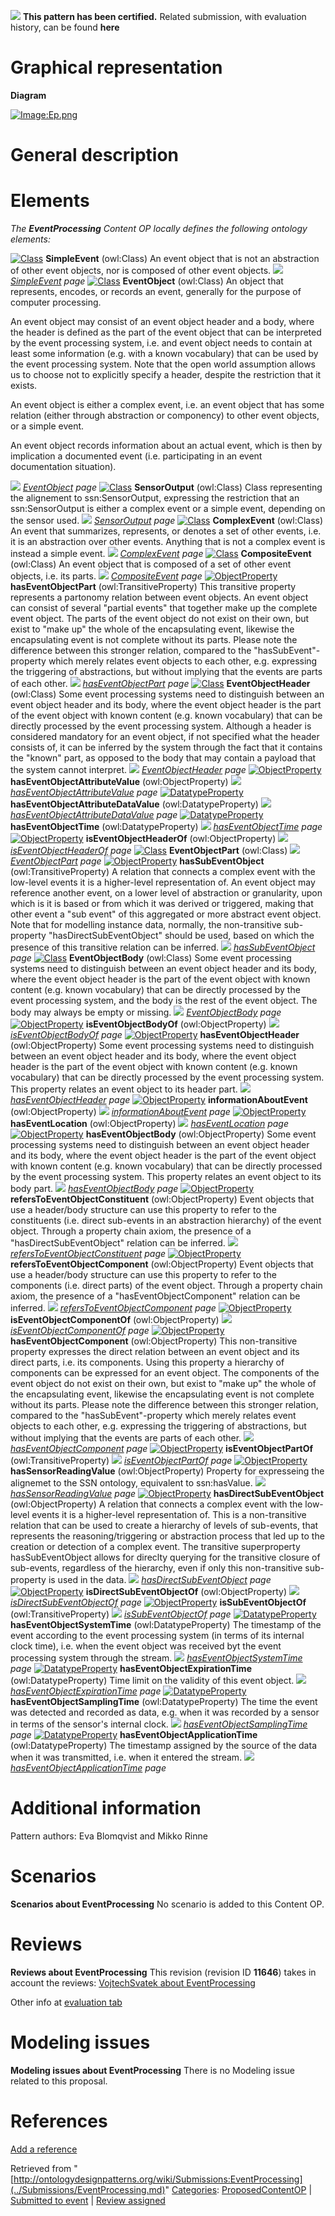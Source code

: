 [![](../images/thumb/b/b5/Certified.png/70px-Certified.png)](../Image/Certified.png.md "Certified.png") __This pattern has been certified.__
Related submission, with evaluation history, can be found __here__





#  Graphical representation


__Diagram__




[![Image:Ep.png](../images/2/20/Ep.png)](../Image/Ep.png.md "Image:Ep.png")




#  General description


  




#  Elements


_The __EventProcessing__ Content OP locally defines the following ontology elements:_



[![Class](../../../../../../../../images/thumb/2/27/Class.gif/20px-Class.gif)](../Image/Class.gif.md "Class") __SimpleEvent__ (owl:Class) An event object that is not an abstraction of other event objects, nor is composed of other event objects. 
 [![](../../../../../../../../../../../../../../../../../../../../../../../../../../../../../../../../images/thumb/8/87/ArrowRight.gif/11px-ArrowRight.gif)](../Image/ArrowRight.gif.md "ArrowRight.gif") _[SimpleEvent](http://ontologydesignpatterns.org/wiki/Submissions:EventProcessing/SimpleEvent "Submissions:EventProcessing/SimpleEvent") page_
[![Class](../../../../../../../../images/thumb/2/27/Class.gif/20px-Class.gif)](../Image/Class.gif.md "Class") __EventObject__ (owl:Class) An object that represents, encodes, or records an event, generally for the purpose of computer processing. 
  



An event object may consist of an event object header and a body, where the header is defined as the part of the event object that can be interpreted by the event processing system, i.e. and event object needs to contain at least some information (e.g. with a known vocabulary) that can be used by the event processing system. Note that the open world assumption allows us to choose not to explicitly specify a header, despite the restriction that it exists. 


  



An event object is either a complex event, i.e. an event object that has some relation (either through abstraction or componency) to other event objects, or a simple event. 


  



An event object records information about an actual event, which is then by implication a documented event (i.e. participating in an event documentation situation). 



 [![](../../../../../../../../../../../../../../../../../../../../../../../../../../../../../../../../images/thumb/8/87/ArrowRight.gif/11px-ArrowRight.gif)](../Image/ArrowRight.gif.md "ArrowRight.gif") _[EventObject](../Submissions/EventProcessing/EventObject.md "Submissions:EventProcessing/EventObject") page_
[![Class](../../../../../../../../images/thumb/2/27/Class.gif/20px-Class.gif)](../Image/Class.gif.md "Class") __SensorOutput__ (owl:Class) Class representing the alignement to ssn:SensorOutput, expressing the restriction that an ssn:SensorOutput is either a complex event or a simple event, depending on the sensor used. 
 [![](../../../../../../../../../../../../../../../../../../../../../../../../../../../../../../../../images/thumb/8/87/ArrowRight.gif/11px-ArrowRight.gif)](../Image/ArrowRight.gif.md "ArrowRight.gif") _[SensorOutput](../Submissions/EventProcessing/SensorOutput.md "Submissions:EventProcessing/SensorOutput") page_
[![Class](../../../../../../../../images/thumb/2/27/Class.gif/20px-Class.gif)](../Image/Class.gif.md "Class") __ComplexEvent__ (owl:Class) An event that summarizes, represents, or denotes a set of other events, i.e. it is an abstraction over other events. Anything that is not a complex event is instead a simple event. 
 [![](../../../../../../../../../../../../../../../../../../../../../../../../../../../../../../../../images/thumb/8/87/ArrowRight.gif/11px-ArrowRight.gif)](../Image/ArrowRight.gif.md "ArrowRight.gif") _[ComplexEvent](http://ontologydesignpatterns.org/wiki/Submissions:EventProcessing/ComplexEvent "Submissions:EventProcessing/ComplexEvent") page_
[![Class](../../../../../../../../images/thumb/2/27/Class.gif/20px-Class.gif)](../Image/Class.gif.md "Class") __CompositeEvent__ (owl:Class) An event object that is composed of a set of other event objects, i.e. its parts. 
 [![](../../../../../../../../../../../../../../../../../../../../../../../../../../../../../../../../images/thumb/8/87/ArrowRight.gif/11px-ArrowRight.gif)](../Image/ArrowRight.gif.md "ArrowRight.gif") _[CompositeEvent](http://ontologydesignpatterns.org/wiki/Submissions:EventProcessing/CompositeEvent "Submissions:EventProcessing/CompositeEvent") page_
[![ObjectProperty](../../../../../../../../../../../../../../../../../../images/thumb/c/c3/ObjectProperty.gif/20px-ObjectProperty.gif)](../Image/ObjectProperty.gif.md "ObjectProperty") __hasEventObjectPart__ (owl:TransitiveProperty) This transitive property represents a partonomy relation between event objects. An event object can consist of several "partial events" that together make up the complete event object. The parts of the event object do not exist on their own, but exist to "make up" the whole of the encapsulating event, likewise the encapsulating event is not complete without its parts. Please note the difference between this stronger relation, compared to the "hasSubEvent"-property which merely relates event objects to each other, e.g. expressing the triggering of abstractions, but without implying that the events are parts of each other. 
 [![](../../../../../../../../../../../../../../../../../../../../../../../../../../../../../../../../images/thumb/8/87/ArrowRight.gif/11px-ArrowRight.gif)](../Image/ArrowRight.gif.md "ArrowRight.gif") _[hasEventObjectPart](../Submissions/EventProcessing/hasEventObjectPart.md "Submissions:EventProcessing/hasEventObjectPart") page_
[![Class](../../../../../../../../images/thumb/2/27/Class.gif/20px-Class.gif)](../Image/Class.gif.md "Class") __EventObjectHeader__ (owl:Class) Some event processing systems need to distinguish between an event object header and its body, where the event object header is the part of the event object with known content (e.g. known vocabulary) that can be directly processed by the event processing system. Although a header is considered mandatory for an event object, if not specified what the header consists of, it can be inferred by the system through the fact that it contains the "known" part, as opposed to the body that may contain a payload that the system cannot interpret. 
 [![](../../../../../../../../../../../../../../../../../../../../../../../../../../../../../../../../images/thumb/8/87/ArrowRight.gif/11px-ArrowRight.gif)](../Image/ArrowRight.gif.md "ArrowRight.gif") _[EventObjectHeader](../Submissions/EventProcessing/EventObjectHeader.md "Submissions:EventProcessing/EventObjectHeader") page_
[![ObjectProperty](../../../../../../../../../../../../../../../../../../images/thumb/c/c3/ObjectProperty.gif/20px-ObjectProperty.gif)](../Image/ObjectProperty.gif.md "ObjectProperty") __hasEventObjectAttributeValue__ (owl:ObjectProperty) 
 [![](../../../../../../../../../../../../../../../../../../../../../../../../../../../../../../../../images/thumb/8/87/ArrowRight.gif/11px-ArrowRight.gif)](../Image/ArrowRight.gif.md "ArrowRight.gif") _[hasEventObjectAttributeValue](../Submissions/EventProcessing/hasEventObjectAttributeValue.md "Submissions:EventProcessing/hasEventObjectAttributeValue") page_
[![DatatypeProperty](../../../../../../images/thumb/a/a5/DatatypeProperty.gif/20px-DatatypeProperty.gif)](../Image/DatatypeProperty.gif.md "DatatypeProperty") __hasEventObjectAttributeDataValue__ (owl:DatatypeProperty) 
 [![](../../../../../../../../../../../../../../../../../../../../../../../../../../../../../../../../images/thumb/8/87/ArrowRight.gif/11px-ArrowRight.gif)](../Image/ArrowRight.gif.md "ArrowRight.gif") _[hasEventObjectAttributeDataValue](../Submissions/EventProcessing/hasEventObjectAttributeDataValue.md "Submissions:EventProcessing/hasEventObjectAttributeDataValue") page_
[![DatatypeProperty](../../../../../../images/thumb/a/a5/DatatypeProperty.gif/20px-DatatypeProperty.gif)](../Image/DatatypeProperty.gif.md "DatatypeProperty") __hasEventObjectTime__ (owl:DatatypeProperty) 
 [![](../../../../../../../../../../../../../../../../../../../../../../../../../../../../../../../../images/thumb/8/87/ArrowRight.gif/11px-ArrowRight.gif)](../Image/ArrowRight.gif.md "ArrowRight.gif") _[hasEventObjectTime](../Submissions/EventProcessing/hasEventObjectTime.md "Submissions:EventProcessing/hasEventObjectTime") page_
[![ObjectProperty](../../../../../../../../../../../../../../../../../../images/thumb/c/c3/ObjectProperty.gif/20px-ObjectProperty.gif)](../Image/ObjectProperty.gif.md "ObjectProperty") __isEventObjectHeaderOf__ (owl:ObjectProperty) 
 [![](../../../../../../../../../../../../../../../../../../../../../../../../../../../../../../../../images/thumb/8/87/ArrowRight.gif/11px-ArrowRight.gif)](../Image/ArrowRight.gif.md "ArrowRight.gif") _[isEventObjectHeaderOf](../Submissions/EventProcessing/isEventObjectHeaderOf.md "Submissions:EventProcessing/isEventObjectHeaderOf") page_
[![Class](../../../../../../../../images/thumb/2/27/Class.gif/20px-Class.gif)](../Image/Class.gif.md "Class") __EventObjectPart__ (owl:Class) 
 [![](../../../../../../../../../../../../../../../../../../../../../../../../../../../../../../../../images/thumb/8/87/ArrowRight.gif/11px-ArrowRight.gif)](../Image/ArrowRight.gif.md "ArrowRight.gif") _[EventObjectPart](../Submissions/EventProcessing/EventObjectPart.md "Submissions:EventProcessing/EventObjectPart") page_
[![ObjectProperty](../../../../../../../../../../../../../../../../../../images/thumb/c/c3/ObjectProperty.gif/20px-ObjectProperty.gif)](../Image/ObjectProperty.gif.md "ObjectProperty") __hasSubEventObject__ (owl:TransitiveProperty) A relation that connects a complex event with the low-level events it is a higher-level representation of. An event object may reference another event, on a lower level of abstraction or granularity, upon which is it is based or from which it was derived or triggered, making that other event a "sub event" of this aggregated or more abstract event object. Note that for modelling instance data, normally, the non-transitive sub-property "hasDirectSubEventObject" should be used, based on which the presence of this transitive relation can be inferred. 
 [![](../../../../../../../../../../../../../../../../../../../../../../../../../../../../../../../../images/thumb/8/87/ArrowRight.gif/11px-ArrowRight.gif)](../Image/ArrowRight.gif.md "ArrowRight.gif") _[hasSubEventObject](../Submissions/EventProcessing/hasSubEventObject.md "Submissions:EventProcessing/hasSubEventObject") page_
[![Class](../../../../../../../../images/thumb/2/27/Class.gif/20px-Class.gif)](../Image/Class.gif.md "Class") __EventObjectBody__ (owl:Class) Some event processing systems need to distinguish between an event object header and its body, where the event object header is the part of the event object with known content (e.g. known vocabulary) that can be directly processed by the event processing system, and the body is the rest of the event object. The body may always be empty or missing. 
 [![](../../../../../../../../../../../../../../../../../../../../../../../../../../../../../../../../images/thumb/8/87/ArrowRight.gif/11px-ArrowRight.gif)](../Image/ArrowRight.gif.md "ArrowRight.gif") _[EventObjectBody](../Submissions/EventProcessing/EventObjectBody.md "Submissions:EventProcessing/EventObjectBody") page_
[![ObjectProperty](../../../../../../../../../../../../../../../../../../images/thumb/c/c3/ObjectProperty.gif/20px-ObjectProperty.gif)](../Image/ObjectProperty.gif.md "ObjectProperty") __isEventObjectBodyOf__ (owl:ObjectProperty) 
 [![](../../../../../../../../../../../../../../../../../../../../../../../../../../../../../../../../images/thumb/8/87/ArrowRight.gif/11px-ArrowRight.gif)](../Image/ArrowRight.gif.md "ArrowRight.gif") _[isEventObjectBodyOf](../Submissions/EventProcessing/isEventObjectBodyOf.md "Submissions:EventProcessing/isEventObjectBodyOf") page_
[![ObjectProperty](../../../../../../../../../../../../../../../../../../images/thumb/c/c3/ObjectProperty.gif/20px-ObjectProperty.gif)](../Image/ObjectProperty.gif.md "ObjectProperty") __hasEventObjectHeader__ (owl:ObjectProperty) Some event processing systems need to distinguish between an event object header and its body, where the event object header is the part of the event object with known content (e.g. known vocabulary) that can be directly processed by the event processing system. This property relates an event object to its header part. 
 [![](../../../../../../../../../../../../../../../../../../../../../../../../../../../../../../../../images/thumb/8/87/ArrowRight.gif/11px-ArrowRight.gif)](../Image/ArrowRight.gif.md "ArrowRight.gif") _[hasEventObjectHeader](../Submissions/EventProcessing/hasEventObjectHeader.md "Submissions:EventProcessing/hasEventObjectHeader") page_
[![ObjectProperty](../../../../../../../../../../../../../../../../../../images/thumb/c/c3/ObjectProperty.gif/20px-ObjectProperty.gif)](../Image/ObjectProperty.gif.md "ObjectProperty") __informationAboutEvent__ (owl:ObjectProperty) 
 [![](../../../../../../../../../../../../../../../../../../../../../../../../../../../../../../../../images/thumb/8/87/ArrowRight.gif/11px-ArrowRight.gif)](../Image/ArrowRight.gif.md "ArrowRight.gif") _[informationAboutEvent](../Submissions/EventProcessing/informationAboutEvent.md "Submissions:EventProcessing/informationAboutEvent") page_
[![ObjectProperty](../../../../../../../../../../../../../../../../../../images/thumb/c/c3/ObjectProperty.gif/20px-ObjectProperty.gif)](../Image/ObjectProperty.gif.md "ObjectProperty") __hasEventLocation__ (owl:ObjectProperty) 
 [![](../../../../../../../../../../../../../../../../../../../../../../../../../../../../../../../../images/thumb/8/87/ArrowRight.gif/11px-ArrowRight.gif)](../Image/ArrowRight.gif.md "ArrowRight.gif") _[hasEventLocation](../Submissions/EventProcessing/hasEventLocation.md "Submissions:EventProcessing/hasEventLocation") page_
[![ObjectProperty](../../../../../../../../../../../../../../../../../../images/thumb/c/c3/ObjectProperty.gif/20px-ObjectProperty.gif)](../Image/ObjectProperty.gif.md "ObjectProperty") __hasEventObjectBody__ (owl:ObjectProperty) Some event processing systems need to distinguish between an event object header and its body, where the event object header is the part of the event object with known content (e.g. known vocabulary) that can be directly processed by the event processing system. This property relates an event object to its body part. 
 [![](../../../../../../../../../../../../../../../../../../../../../../../../../../../../../../../../images/thumb/8/87/ArrowRight.gif/11px-ArrowRight.gif)](../Image/ArrowRight.gif.md "ArrowRight.gif") _[hasEventObjectBody](../Submissions/EventProcessing/hasEventObjectBody.md "Submissions:EventProcessing/hasEventObjectBody") page_
[![ObjectProperty](../../../../../../../../../../../../../../../../../../images/thumb/c/c3/ObjectProperty.gif/20px-ObjectProperty.gif)](../Image/ObjectProperty.gif.md "ObjectProperty") __refersToEventObjectConstituent__ (owl:ObjectProperty) Event objects that use a header/body structure can use this property to refer to the constituents (i.e. direct sub-events in an abstraction hierarchy) of the event object. Through a property chain axiom, the presence of a "hasDirectSubEventObject" relation can be inferred. 
 [![](../../../../../../../../../../../../../../../../../../../../../../../../../../../../../../../../images/thumb/8/87/ArrowRight.gif/11px-ArrowRight.gif)](../Image/ArrowRight.gif.md "ArrowRight.gif") _[refersToEventObjectConstituent](../Submissions/EventProcessing/refersToEventObjectConstituent.md "Submissions:EventProcessing/refersToEventObjectConstituent") page_
[![ObjectProperty](../../../../../../../../../../../../../../../../../../images/thumb/c/c3/ObjectProperty.gif/20px-ObjectProperty.gif)](../Image/ObjectProperty.gif.md "ObjectProperty") __refersToEventObjectComponent__ (owl:ObjectProperty) Event objects that use a header/body structure can use this property to refer to the components (i.e. direct parts) of the event object. Through a property chain axiom, the presence of a "hasEventObjectComponent" relation can be inferred. 
 [![](../../../../../../../../../../../../../../../../../../../../../../../../../../../../../../../../images/thumb/8/87/ArrowRight.gif/11px-ArrowRight.gif)](../Image/ArrowRight.gif.md "ArrowRight.gif") _[refersToEventObjectComponent](../Submissions/EventProcessing/refersToEventObjectComponent.md "Submissions:EventProcessing/refersToEventObjectComponent") page_
[![ObjectProperty](../../../../../../../../../../../../../../../../../../images/thumb/c/c3/ObjectProperty.gif/20px-ObjectProperty.gif)](../Image/ObjectProperty.gif.md "ObjectProperty") __isEventObjectComponentOf__ (owl:ObjectProperty) 
 [![](../../../../../../../../../../../../../../../../../../../../../../../../../../../../../../../../images/thumb/8/87/ArrowRight.gif/11px-ArrowRight.gif)](../Image/ArrowRight.gif.md "ArrowRight.gif") _[isEventObjectComponentOf](../Submissions/EventProcessing/isEventObjectComponentOf.md "Submissions:EventProcessing/isEventObjectComponentOf") page_
[![ObjectProperty](../../../../../../../../../../../../../../../../../../images/thumb/c/c3/ObjectProperty.gif/20px-ObjectProperty.gif)](../Image/ObjectProperty.gif.md "ObjectProperty") __hasEventObjectComponent__ (owl:ObjectProperty) This non-transitive property expresses the direct relation between an event object and its direct parts, i.e. its components. Using this property a hierarchy of components can be expressed for an event object. The components of the event object do not exist on their own, but exist to "make up" the whole of the encapsulating event, likewise the encapsulating event is not complete without its parts. Please note the difference between this stronger relation, compared to the "hasSubEvent"-property which merely relates event objects to each other, e.g. expressing the triggering of abstractions, but without implying that the events are parts of each other. 
 [![](../../../../../../../../../../../../../../../../../../../../../../../../../../../../../../../../images/thumb/8/87/ArrowRight.gif/11px-ArrowRight.gif)](../Image/ArrowRight.gif.md "ArrowRight.gif") _[hasEventObjectComponent](../Submissions/EventProcessing/hasEventObjectComponent.md "Submissions:EventProcessing/hasEventObjectComponent") page_
[![ObjectProperty](../../../../../../../../../../../../../../../../../../images/thumb/c/c3/ObjectProperty.gif/20px-ObjectProperty.gif)](../Image/ObjectProperty.gif.md "ObjectProperty") __isEventObjectPartOf__ (owl:TransitiveProperty) 
 [![](../../../../../../../../../../../../../../../../../../../../../../../../../../../../../../../../images/thumb/8/87/ArrowRight.gif/11px-ArrowRight.gif)](../Image/ArrowRight.gif.md "ArrowRight.gif") _[isEventObjectPartOf](../Submissions/EventProcessing/isEventObjectPartOf.md "Submissions:EventProcessing/isEventObjectPartOf") page_
[![ObjectProperty](../../../../../../../../../../../../../../../../../../images/thumb/c/c3/ObjectProperty.gif/20px-ObjectProperty.gif)](../Image/ObjectProperty.gif.md "ObjectProperty") __hasSensorReadingValue__ (owl:ObjectProperty) Property for expresseing the alignemet to the SSN ontology, equivalent to ssn:hasValue. 
 [![](../../../../../../../../../../../../../../../../../../../../../../../../../../../../../../../../images/thumb/8/87/ArrowRight.gif/11px-ArrowRight.gif)](../Image/ArrowRight.gif.md "ArrowRight.gif") _[hasSensorReadingValue](../Submissions/EventProcessing/hasSensorReadingValue.md "Submissions:EventProcessing/hasSensorReadingValue") page_
[![ObjectProperty](../../../../../../../../../../../../../../../../../../images/thumb/c/c3/ObjectProperty.gif/20px-ObjectProperty.gif)](../Image/ObjectProperty.gif.md "ObjectProperty") __hasDirectSubEventObject__ (owl:ObjectProperty) A relation that connects a complex event with the low-level events it is a higher-level representation of. This is a non-transitive relation that can be used to create a hierarchy of levels of sub-events, that represents the reasoning/triggering or abstraction process that led up to the creation or detection of a complex event. The transitive superproperty hasSubEventObject allows for direclty querying for the transitive closure of sub-events, regardless of the hierarchy, even if only this non-transitive sub-property is used in the data. 
 [![](../../../../../../../../../../../../../../../../../../../../../../../../../../../../../../../../images/thumb/8/87/ArrowRight.gif/11px-ArrowRight.gif)](../Image/ArrowRight.gif.md "ArrowRight.gif") _[hasDirectSubEventObject](../Submissions/EventProcessing/hasDirectSubEventObject.md "Submissions:EventProcessing/hasDirectSubEventObject") page_
[![ObjectProperty](../../../../../../../../../../../../../../../../../../images/thumb/c/c3/ObjectProperty.gif/20px-ObjectProperty.gif)](../Image/ObjectProperty.gif.md "ObjectProperty") __isDirectSubEventObjectOf__ (owl:ObjectProperty) 
 [![](../../../../../../../../../../../../../../../../../../../../../../../../../../../../../../../../images/thumb/8/87/ArrowRight.gif/11px-ArrowRight.gif)](../Image/ArrowRight.gif.md "ArrowRight.gif") _[isDirectSubEventObjectOf](../Submissions/EventProcessing/isDirectSubEventObjectOf.md "Submissions:EventProcessing/isDirectSubEventObjectOf") page_
[![ObjectProperty](../../../../../../../../../../../../../../../../../../images/thumb/c/c3/ObjectProperty.gif/20px-ObjectProperty.gif)](../Image/ObjectProperty.gif.md "ObjectProperty") __isSubEventObjectOf__ (owl:TransitiveProperty) 
 [![](../../../../../../../../../../../../../../../../../../../../../../../../../../../../../../../../images/thumb/8/87/ArrowRight.gif/11px-ArrowRight.gif)](../Image/ArrowRight.gif.md "ArrowRight.gif") _[isSubEventObjectOf](../Submissions/EventProcessing/isSubEventObjectOf.md "Submissions:EventProcessing/isSubEventObjectOf") page_
[![DatatypeProperty](../../../../../../images/thumb/a/a5/DatatypeProperty.gif/20px-DatatypeProperty.gif)](../Image/DatatypeProperty.gif.md "DatatypeProperty") __hasEventObjectSystemTime__ (owl:DatatypeProperty) The timestamp of the event according to the event processing system (in terms of its internal clock time), i.e. when the event object was received byt the event processing system through the stream. 
 [![](../../../../../../../../../../../../../../../../../../../../../../../../../../../../../../../../images/thumb/8/87/ArrowRight.gif/11px-ArrowRight.gif)](../Image/ArrowRight.gif.md "ArrowRight.gif") _[hasEventObjectSystemTime](../Submissions/EventProcessing/hasEventObjectSystemTime.md "Submissions:EventProcessing/hasEventObjectSystemTime") page_
[![DatatypeProperty](../../../../../../images/thumb/a/a5/DatatypeProperty.gif/20px-DatatypeProperty.gif)](../Image/DatatypeProperty.gif.md "DatatypeProperty") __hasEventObjectExpirationTime__ (owl:DatatypeProperty) Time limit on the validity of this event object. 
 [![](../../../../../../../../../../../../../../../../../../../../../../../../../../../../../../../../images/thumb/8/87/ArrowRight.gif/11px-ArrowRight.gif)](../Image/ArrowRight.gif.md "ArrowRight.gif") _[hasEventObjectExpirationTime](../Submissions/EventProcessing/hasEventObjectExpirationTime.md "Submissions:EventProcessing/hasEventObjectExpirationTime") page_
[![DatatypeProperty](../../../../../../images/thumb/a/a5/DatatypeProperty.gif/20px-DatatypeProperty.gif)](../Image/DatatypeProperty.gif.md "DatatypeProperty") __hasEventObjectSamplingTime__ (owl:DatatypeProperty) The time the event was detected and recorded as data, e.g. when it was recorded by a sensor in terms of the sensor's internal clock. 
 [![](../../../../../../../../../../../../../../../../../../../../../../../../../../../../../../../../images/thumb/8/87/ArrowRight.gif/11px-ArrowRight.gif)](../Image/ArrowRight.gif.md "ArrowRight.gif") _[hasEventObjectSamplingTime](../Submissions/EventProcessing/hasEventObjectSamplingTime.md "Submissions:EventProcessing/hasEventObjectSamplingTime") page_
[![DatatypeProperty](../../../../../../images/thumb/a/a5/DatatypeProperty.gif/20px-DatatypeProperty.gif)](../Image/DatatypeProperty.gif.md "DatatypeProperty") __hasEventObjectApplicationTime__ (owl:DatatypeProperty) The timestamp assigned by the source of the data when it was transmitted, i.e. when it entered the stream. 
 [![](../../../../../../../../../../../../../../../../../../../../../../../../../../../../../../../../images/thumb/8/87/ArrowRight.gif/11px-ArrowRight.gif)](../Image/ArrowRight.gif.md "ArrowRight.gif") _[hasEventObjectApplicationTime](../Submissions/EventProcessing/hasEventObjectApplicationTime.md "Submissions:EventProcessing/hasEventObjectApplicationTime") page_
#  Additional information


Pattern authors: Eva Blomqvist and Mikko Rinne



#  Scenarios



__Scenarios about EventProcessing__
No scenario is added to this Content OP.




#  Reviews



__Reviews about EventProcessing__
This revision (revision ID __11646__) takes in account the reviews: [VojtechSvatek about EventProcessing](../Reviews/VojtechSvatek_about_EventProcessing.md "Reviews:VojtechSvatek about EventProcessing")


Other info at [evaluation tab](http://ontologydesignpatterns.org/wiki/index.php?title=Submissions:EventProcessing&action=evaluation "http://ontologydesignpatterns.org/wiki/index.php?title=Submissions:EventProcessing&action=evaluation")




  




#  Modeling issues



__Modeling issues about EventProcessing__
There is no Modeling issue related to this proposal.




  




#  References


[Add a reference](index.php@title=Odp%253AAdd_reference&subject=../Submissions/EventProcessing.md "http://ontologydesignpatterns.org/wiki/index.php?title=Odp:Add_reference&subject=Submissions%3AEventProcessing")


  






Retrieved from "[http://ontologydesignpatterns.org/wiki/Submissions:EventProcessing](../Submissions/EventProcessing.md)"
 [Categories](http://ontologydesignpatterns.org/wiki/Special:Categories "Special:Categories"): [ProposedContentOP](../Category/ProposedContentOP.md "Category:ProposedContentOP") | [Submitted to event](../Category/Submitted_to_event.md "Category:Submitted to event") | [Review assigned](../Category/Review_assigned.md "Category:Review assigned")